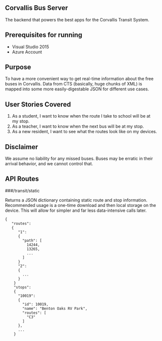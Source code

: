## Corvallis Bus Server

The backend that powers the best apps for the Corvallis Transit System.

## Prerequisites for running

- Visual Studio 2015
- Azure Account

## Purpose

To have a more convenient way to get real-time information about the free buses in Corvallis.  Data from CTS (basically, huge chunks of XML) is mapped into some more easily-digestable JSON for different use cases.

## User Stories Covered

1. As a student, I want to know when the route I take to school will be at my stop.
2. As a teacher, I want to know when the next bus will be at my stop.
3. As a new resident, I want to see what the routes look like on my devices.

## Disclaimer

We assume no liability for any missed buses.  Buses may be erratic in their arrival behavior, and we cannot control that.

## API Routes

###/transit/static

Returns a JSON dictionary containing static route and stop information.  Recommended usage is a one-time download and then local storage on the device.  This will allow for simpler and far less data-intensive calls later.

```
{
   "routes":
   {
      "1":
      {
        "path": [
          14244,
          13265,
          ...
        ]
      }
      "2":
      {
        ...
      }
    }
    "stops":
    {
      "10019": 
      {
        "id": 10019,
        "name": "Benton Oaks RV Park",
        "routes": [
          "C3"
        ]
      },
      ...
    }
```
